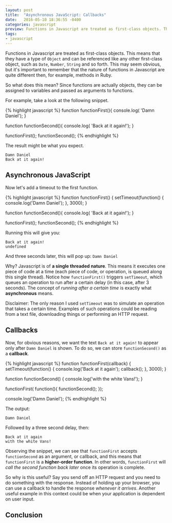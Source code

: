 ```yaml
---
layout: post
title:  "Asynchronous JavaScript: Callbacks"
date:   2016-05-10 18:36:55 -0400
categories: javascript
preview: Functions in Javascript are treated as first-class objects. This means that they have a type of `Object` and can be referenced like any other first-class object, such as `Date`, `Number`, `String` and so forth. This may seem obvious, but it's important to remember that the nature of functions in Javascript are quite different then, for example, methods in Ruby.
tags:
- javascript
---
```

Functions in Javascript are treated as first-class objects. This means that they have a type of `Object` and can be referenced like any other first-class object, such as `Date`, `Number`, `String` and so forth. This may seem obvious, but it's important to remember that the nature of functions in Javascript are quite different then, for example, methods in Ruby.

So what does this mean? Since functions are actually objects, they can be assigned to variables and passed as arguments to functions. 

For example, take a look at the following snippet.

{% highlight javascript %}
function functionFirst(){
  console.log( 'Damn Daniel');
}

function functionSecond(){
  console.log( 'Back at it again!');
}

functionFirst();
functionSecond();
{% endhighlight %}

The result might be what you expect.

`Damn Daniel` <br>
`Back at it again!`

Asynchronous JavaScript
------------------
Now let's add a timeout to the first function. 

{% highlight javascript %}
function functionFirst() {
 setTimeout(function() {
  console.log('Damn Daniel');
 }, 3000);
}

function functionSecond(){
 console.log( 'Back at it again!');
}

functionFirst();
functionSecond();
{% endhighlight %}

Running this will give you:

`Back at it again!` <br>
`undefined`

And three seconds later, this will pop up: `Damn Daniel`

Why? Javascript is of **a single threaded nature**. This means it executes one piece of code at a time (each piece of code, or operation, is queued along this single thread). Notice how `functionFirst()` triggers `setTimeout`, which queues an operation to run after a certain delay (in this case, after 3 seconds). The concept of *running after a certain time* is exactly what **asynchronous** means.

Disclaimer: The only reason I used `setTimeout` was to simulate an operation that takes a certain time. Examples of such operations could be reading from a text file, downloading things or performing an HTTP request.

Callbacks
------------------
Now, for obvious reasons, we want the text `Back at it again!` to appear only after `Damn Daniel` is shown. To do so, we can store `functionSecond()` as a **callback**.

{% highlight javascript %}
function functionFirst(callback) {
 setTimeout(function() {
  console.log('Back at it again');
  callback();
 }, 3000);
}

function functionSecond() {
 console.log('with the white Vans!');
}

functionFirst( function(){
 functionSecond();
});

console.log('Damn Daniel');
{% endhighlight %}

The output:

`Damn Daniel` 

Followed by a three second delay, then:

`Back at it again` <br>
`with the white Vans!`

Observing the snippet, we can see that `functionFirst` accepts `functionSecond` as an argument, or callback, and this means that `functionFirst` is a **higher-order function**. In other words, `functionFirst` will *call the second function back later* once its operation is complete.

So why is this useful? Say you send off an HTTP request and you need to do something with the response. Instead of holding up your browser, you can use a callback to handle the response *whenever it arrives*. Another useful example in this context could be when your application is dependent on user input. 

Conclusion
------------------
